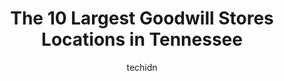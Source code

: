 ---
layout: ampstory
image: https://i0.wp.com/paketmu.com/wp-content/uploads/2023/06/goodwill-retail-store-0-in-tennessee-1686367075.jpeg?resize=640,853
author: techidn
featured: false
description: Explore the diverse Goodwill Store scene in Tennessee, home to an incredible selection of 10 establishments catering to every taste. Whether youre in search of iconic favorites or undiscove
title: The 10 Largest Goodwill Stores Locations in Tennessee
cover:
   title: The 10 Largest Goodwill Stores Locations in Tennessee
   subtitle: RICKPATE
   background: https://paketmu.com/wp-content/uploads/2023/06/goodwill-retail-store-0-in-tennessee-1686367075.jpeg

pages: 
 - layout: thirds
   top: <h1>#1 Goodwill Retail Store</h1>
   bottom: "<p>Took my son and daughter in here today to pick out a little toy. Do so and proceed to check out. My son picked out a hair of puffy Hulk hands that were wrapped together w</p>"
   background: https://paketmu.com/wp-content/uploads/2023/06/goodwill-retail-store-1-in-tennessee-1686367076.jpeg
   backgroundblur: true
 - layout: thirds
   top: <h1>#2 Goodwill Retail Store</h1>
   bottom: "<p>Terrible. I dont know who is pricing this stuff but you can get some of it cheaper through retail. I was looking through the shoes and found some Tory Burch heels that</p>"
   background: https://paketmu.com/wp-content/uploads/2023/06/goodwill-retail-store-2-in-tennessee-1686367077.jpeg
   cta:
      link: https://paketmu.com/the-10-largest-goodwill-stores-locations-in-tennessee/
      text: The 10 Largest Goodwill Stores Locations in Tennessee
 - layout: thirds
   top: <h1>#3 Goodwill Retail Store</h1>
   bottom: "<p>Decent place and pretty good selections but when its busy on the front end you need to staff it better. Its crazy to get in a line for a few items behind someone wh</p>"
   background: https://paketmu.com/wp-content/uploads/2023/06/goodwill-retail-store-3-in-tennessee-1686367078.jpeg
   cta:
      link: https://paketmu.com/the-10-largest-goodwill-stores-locations-in-tennessee/
      text: The 10 Largest Goodwill Stores Locations in Tennessee
 - layout: thirds
   top: <h1>#4 Goodwill Retail Store</h1>
   bottom: "<p>2101 Gallatin Pike N, Madison, TN 37115, United States</p>"
   background: https://images.unsplash.com/photo-1533998839656-76f5e4b2bccb?ixlib=rb-4.0.3&ixid=MnwxMjA3fDB8MHxwaG90by1wYWdlfHx8fGVufDB8fHx8&auto=format&fit=crop&w=640&h=853&q=80
   cta:
      link: https://paketmu.com/the-10-largest-goodwill-stores-locations-in-tennessee/
      text: The 10 Largest Goodwill Stores Locations in Tennessee
 - layout: thirds
   top: <h1>#5 Goodwill Retail Store</h1>
   bottom: "<p>405 James M Campbell Blvd S, Columbia, TN 38401, United States</p>"
   background: https://images.unsplash.com/photo-1552083974-186346191183?ixlib=rb-4.0.3&ixid=MnwxMjA3fDB8MHxwaG90by1wYWdlfHx8fGVufDB8fHx8&auto=format&fit=crop&w=640&h=853&q=80
   cta:
      link: https://paketmu.com/the-10-largest-goodwill-stores-locations-in-tennessee/
      text: The 10 Largest Goodwill Stores Locations in Tennessee
 - layout: thirds
   top: <h1>#6 Goodwill Retail Store</h1>
   bottom: "<p>7663 Hwy 70 S, Nashville, TN 37221, United States</p>"
   background: https://images.unsplash.com/photo-1489694553447-4c9339da310d?ixlib=rb-4.0.3&ixid=MnwxMjA3fDB8MHxwaG90by1wYWdlfHx8fGVufDB8fHx8&auto=format&fit=crop&w=640&h=853&q=80
   cta:
      link: https://paketmu.com/the-10-largest-goodwill-stores-locations-in-tennessee/
      text: The 10 Largest Goodwill Stores Locations in Tennessee
 - layout: thirds
   top: <h1>#7 Goodwill Retail Store</h1>
   bottom: "<p>1008 Nasdaq St, Spring Hill, TN 37174, United States</p>"
   background: https://images.unsplash.com/photo-1608501821300-4f99e58bba77?ixlib=rb-4.0.3&ixid=MnwxMjA3fDB8MHxwaG90by1wYWdlfHx8fGVufDB8fHx8&auto=format&fit=crop&w=640&h=853&q=80
   cta:
      link: https://paketmu.com/the-10-largest-goodwill-stores-locations-in-tennessee/
      text: The 10 Largest Goodwill Stores Locations in Tennessee
 - layout: thirds
   middle: Continue reading...
   background: https://images.unsplash.com/photo-1608411404720-c8f0417bcdba?ixlib=rb-4.0.3&ixid=MnwxMjA3fDB8MHxwaG90by1wYWdlfHx8fGVufDB8fHx8&auto=format&fit=crop&w=640&h=853&q=80
   cta:
      link: https://paketmu.com/the-10-largest-goodwill-stores-locations-in-tennessee/
      text: The 10 Largest Goodwill Stores Locations in Tennessee
      
---